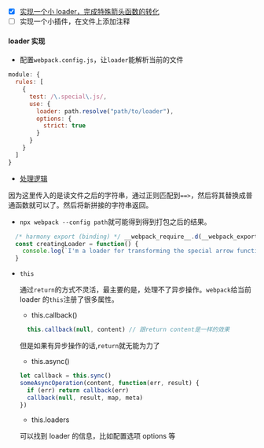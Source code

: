 - [x] [实现一个小 loader，完成特殊箭头函数的转化](./api/special-arrow-function-loader.js)
- [ ] 实现一个小插件，在文件上添加注释

#### loader 实现

- 配置`webpack.config.js`，让`loader`能解析当前的文件

```javascript
module: {
  rules: [
    {
      test: /\.special\.js/,
      use: {
        loader: path.resolve("path/to/loader"),
        options: {
          strict: true
        }
      }
    }
  ]
}
```

- [处理逻辑](./special-arrow-function-loader.js)

因为这里传入的是读文件之后的字符串，通过正则匹配到`==>`，然后将其替换成普通函数就可以了。然后将新拼接的字符串返回。

- `npx webpack --config path`就可能得到得到打包之后的结果。

```main.js
  /* harmony export (binding) */ __webpack_require__.d(__webpack_exports__, "creatingLoader", function() { return creatingLoader; });
  const creatingLoader = function() {
    console.log(`I'm a loader for transforming the special arrow function`)
  }
```

- `this`

  通过`return`的方式不灵活，最主要的是，处理不了异步操作。`webpack`给当前 loader 的`this`注册了很多属性。

  - this.callback()

  ```JavaScript
    this.callback(null, content) // 跟return content是一样的效果
  ```

  但是如果有异步操作的话,`return`就无能为力了

  - this.async()

  ```javascript
  let callback = this.sync()
  someAsyncOperation(content, function(err, result) {
    if (err) return callback(err)
    callback(null, result, map, meta)
  })
  ```

  - this.loaders

  可以找到 loader 的信息，比如配置选项 options 等
